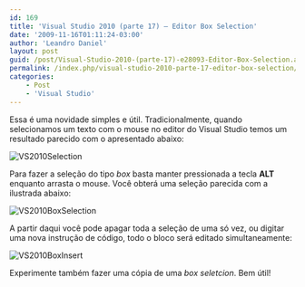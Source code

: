 ```yaml
---
id: 169
title: 'Visual Studio 2010 (parte 17) – Editor Box Selection'
date: '2009-11-16T01:11:24-03:00'
author: 'Leandro Daniel'
layout: post
guid: /post/Visual-Studio-2010-(parte-17)-e28093-Editor-Box-Selection.aspx
permalink: /index.php/visual-studio-2010-parte-17-editor-box-selection/
categories:
    - Post
    - 'Visual Studio'
---
```


Essa é uma novidade simples e útil. Tradicionalmente, quando selecionamos um texto com o mouse no editor do Visual Studio temos um resultado parecido com o apresentado abaixo:

![VS2010Selection](http://leandrodaniel.com/pics/WindowsLiveWriter/VisualStudio2010parte17EditorBoxSelectio/78CDF3EC/VS2010Selection.gif "VS2010Selection")

Para fazer a seleção do tipo *box* basta manter pressionada a tecla **ALT** enquanto arrasta o mouse. Você obterá uma seleção parecida com a ilustrada abaixo:

![VS2010BoxSelection](http://leandrodaniel.com/pics/WindowsLiveWriter/VisualStudio2010parte17EditorBoxSelectio/6618FA35/VS2010BoxSelection.gif "VS2010BoxSelection")

A partir daqui você pode apagar toda a seleção de uma só vez, ou digitar uma nova instrução de código, todo o bloco será editado simultaneamente:

![VS2010BoxInsert](http://leandrodaniel.com/pics/WindowsLiveWriter/VisualStudio2010parte17EditorBoxSelectio/3E727E0B/VS2010BoxInsert.gif "VS2010BoxInsert")

Experimente também fazer uma cópia de uma *box seletcion*. Bem útil!